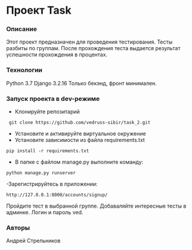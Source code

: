 # Проект Task

### Описание

Этот проект предназначен для проведения тестирования. Тесты разбиты по группам. После прохождения теста выдается результат успешности прохождения в процентах.

### Технологии

Python 3.7
Django 3.2.16
Только бекэнд, фронт минимален.

### Запуск проекта в dev-режиме

- Клонируйте репозитарий

```
 git clone https://github.com/vedruss-sibir/task_2.git
```

- Установите и активируйте виртуальное окружение
- Установите зависимости из файла requirements.txt

```
pip install -r requirements.txt
```

- В папке с файлом manage.py выполните команду:

```
python manage.py runserver
```

-Зарегистрируйтесь в приложении:

```
http://127.0.0.1:8000/accounts/signup/
```

Пройдите тест в выбранной группе.
Добаваляйте интересные тесты в админке. Логин и пароль ved.

### Авторы

Андрей Стрельников
